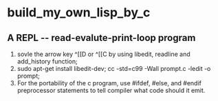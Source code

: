 # build\_my\_own\_lisp\_by\_c

## A REPL -- read-evalute-print-loop program
 1. sovle the arrow key ^[[D or ^[[C by using libedit, readline and add\_history function;
 2. sudo apt-get install libedit-dev; cc -std=c99 -Wall prompt.c -ledit -o prompt;
 3. For the portability of the c program, use \#ifdef, \#else, and #endif preprocessor statements to tell compiler what code should it emit.
